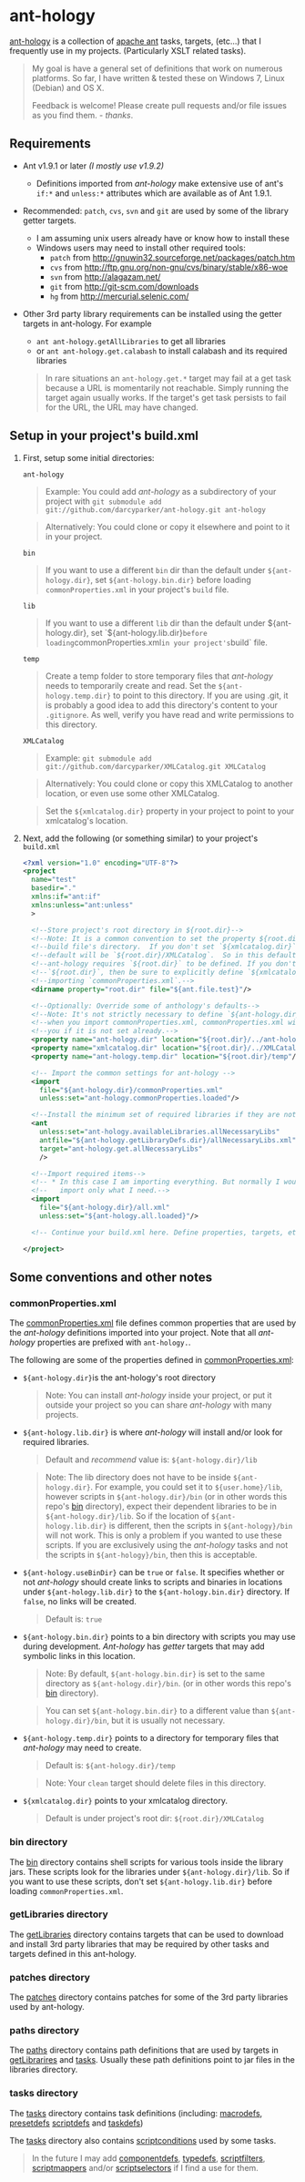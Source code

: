 # ant-hology

[ant-hology](https://github.com/darcyparker/ant-hology) is a collection of
[apache ant](https://ant.apache.org/) tasks, targets, (etc...) that I frequently
use in my projects. (Particularly XSLT related tasks).

> My goal is have a general set of definitions that work on numerous platforms.
> So far, I have written & tested these on Windows 7, Linux (Debian) and OS X.
>
> Feedback is welcome! Please create pull requests and/or file issues as you
> find them. - _thanks_.

## Requirements

- Ant v1.9.1 or later _(I mostly use v1.9.2)_
  - Definitions imported from *ant-hology* make extensive use of ant's `if:*` and
  `unless:*` attributes which are available as of Ant 1.9.1.
- Recommended: `patch`, `cvs`, `svn` and `git` are used by some of the library getter
  targets.
  - I am assuming unix users already have or know how to install these
  - Windows users may need to install other required tools:
    - `patch` from http://gnuwin32.sourceforge.net/packages/patch.htm
    - `cvs` from http://ftp.gnu.org/non-gnu/cvs/binary/stable/x86-woe
    - `svn` from http://alagazam.net/
    - `git` from http://git-scm.com/downloads
    - `hg` from http://mercurial.selenic.com/
- Other 3rd party library requirements can be installed using the getter targets
  in ant-hology. For example
  - `ant ant-hology.getAllLibraries` to get all libraries
  - or `ant ant-hology.get.calabash` to install calabash and its required
  libraries

  > In rare situations an `ant-hology.get.*` target may fail at a get task
  > because a URL is momentarily not reachable.  Simply running the target again
  > usually works.  If the target's get task persists to fail for the URL, the
  > URL may have changed.

## Setup in your project's build.xml

1. First, setup some initial directories:

   `ant-hology`

    > Example: You could add *ant-hology* as a subdirectory of your project with
    > `git submodule add git://github.com/darcyparker/ant-hology.git ant-hology`

    > Alternatively: You could clone or copy it elsewhere and point to it in
    > your project.

   `bin`

    > If you want to use a different `bin` dir than the default under
    > `${ant-hology.dir}`, set `${ant-hology.bin.dir}` before loading
    > `commonProperties.xml` in your project's `build` file.

   `lib`

    > If you want to use a different `lib` dir than the default under
    > ${ant-hology.dir}, set `${ant-hology.lib.dir}` before loading
    > `commonProperties.xml` in your project's `build` file.

   `temp`

   > Create a temp folder to store temporary files that *ant-hology* needs to
   > temporarily create and read. Set the `${ant-hology.temp.dir}` to point to
   > this directory.  If you are using .git, it is probably a good idea to add
   > this directory's content to your `.gitignore`.  As well, verify you have
   > read and write permissions to this directory.

   `XMLCatalog`

    > Example: `git submodule add git://github.com/darcyparker/XMLCatalog.git XMLCatalog`

    > Alternatively: You could clone or copy this XMLCatalog to another
    > location, or even use some other XMLCatalog.

    > Set the `${xmlcatalog.dir}` property in your project to point to your
    > xmlcatalog's location.

2. Next, add the following (or something similar) to your project's `build.xml`

   ```xml
   <?xml version="1.0" encoding="UTF-8"?>
   <project
     name="test"
     basedir="."
     xmlns:if="ant:if"
     xmlns:unless="ant:unless"
     >

     <!--Store project's root directory in ${root.dir}-->
     <!--Note: It is a common convention to set the property ${root.dir} to your-->
     <!--build file's directory.  If you don't set `${xmlcatalog.dir}`, then the-->
     <!--default will be `${root.dir}/XMLCatalog`.  So in this default case,-->
     <!--ant-hology requires `${root.dir}` to be defined. If you don't define-->
     <!--`${root.dir}`, then be sure to explicitly define `${xmlcatalog.dir}` before-->
     <!--importing `commonProperties.xml`.-->
     <dirname property="root.dir" file="${ant.file.test}"/>

     <!--Optionally: Override some of anthology's defaults-->
     <!--Note: It's not strictly necessary to define `${ant-hology.dir}` because-->
     <!--when you import commonProperties.xml, commonProperties.xml will set it for-->
     <!--you if it is not set already.-->
     <property name="ant-hology.dir" location="${root.dir}/../ant-hology"/>
     <property name="xmlcatalog.dir" location="${root.dir}/../XMLCatalog"/>
     <property name="ant-hology.temp.dir" location="${root.dir}/temp"/>

     <!-- Import the common settings for ant-hology -->
     <import
       file="${ant-hology.dir}/commonProperties.xml"
       unless:set="ant-hology.commonProperties.loaded"/>

     <!--Install the minimum set of required libraries if they are not installed-->
     <ant
       unless:set="ant-hology.availableLibraries.allNecessaryLibs"
       antfile="${ant-hology.getLibraryDefs.dir}/allNecessaryLibs.xml"
       target="ant-hology.get.allNecessaryLibs"
       />

     <!--Import required items-->
     <!-- * In this case I am importing everything. But normally I would only-->
     <!--   import only what I need.-->
     <import
       file="${ant-hology.dir}/all.xml"
       unless:set="${ant-hology.all.loaded}"/>

     <!-- Continue your build.xml here. Define properties, targets, etc. -->

   </project>
   ```

## Some conventions and other notes

### commonProperties.xml

The [commonProperties.xml](commonProperties.xml/) file defines common properties
that are used by the  *ant-hology* definitions imported into your project.  Note
that all *ant-hology* properties are prefixed with `ant-hology.`.

The following are some of the properties defined in
[commonProperties.xml](commonProperties.xml/):

- `${ant-hology.dir}`is the ant-hology's root directory

  > Note: You can install *ant-hology* inside your project, or put it
  > outside your project so you can share *ant-hology* with many projects.

- `${ant-hology.lib.dir}` is where *ant-hology* will install and/or look for
  required libraries.
   > Default and *recommend* value is: `${ant-hology.dir}/lib`

   > Note: The lib directory does not have to be inside `${ant-hology.dir}`. For
   > example, you could set it to `${user.home}/lib`, however scripts in
   > `${ant-hology.dir}/bin` (or in other words this repo's [bin](bin/)
   > directory), expect their dependent libraries to be in
   > `${ant-hology.dir}/lib`.  So if the location of `${ant-hology.lib.dir}` is
   > different, then the scripts in `${ant-hology}/bin` will not work.  This is
   > only a problem if you wanted to use these scripts. If you are exclusively
   > using the *ant-hology* tasks and not the scripts in `${ant-hology}/bin`, then
   > this is acceptable.


- `${ant-hology.useBinDir}` can be `true` or `false`. It specifies whether or
  not *ant-hology* should create links to scripts and binaries in locations
  under `${ant-hology.lib.dir}` to the `${ant-hology.bin.dir}` directory. If
  `false`, no links will be created.

   > Default is: `true`

- `${ant-hology.bin.dir}` points to a bin directory with scripts you may use
  during development. *Ant-hology* has *getter* targets that may add symbolic
  links in this location.

  >Note: By default, `${ant-hology.bin.dir}` is set to the same directory as
  >`${ant-hology.dir}/bin`. (or in other words this repo's [bin](bin/) directory).

  >You can set `${ant-hology.bin.dir}` to a different value than
  >`${ant-hology.dir}/bin`, but it is usually not necessary.

- `${ant-hology.temp.dir}` points to a directory for temporary files that
  *ant-hology* may need to create.

  > Default is: `${ant-hology.dir}/temp`

  > Note: Your `clean` target should delete files in this directory.

- `${xmlcatalog.dir}` points to your xmlcatalog directory.

   > Default is under project's root dir: `${root.dir}/XMLCatalog`

### bin directory

The [bin](bin/) directory contains shell scripts for various tools inside the
library jars.  These scripts look for the libraries under
`${ant-hology.dir}/lib`.  So if you want to use these scripts, don't set
`${ant-hology.lib.dir}` before loading `commonProperties.xml`.

### getLibraries directory

The [getLibraries](getLibraries/) directory contains targets that can be used to
download and install 3rd party libraries that may be required by other tasks and
targets defined in this ant-hology.

### patches directory

The [patches](patches/) directory contains patches for some of the 3rd party
libraries used by ant-hology.

### paths directory

The [paths](paths/) directory contains path definitions that are used by targets
in [getLibrarires](getLibraries/) and [tasks](tasks/). Usually these path
definitions point to jar files in the libraries directory.

### tasks directory

The [tasks](tasks/) directory contains task definitions (including:
[macrodefs](https://ant.apache.org/manual/Tasks/macrodef.html),
[presetdefs](https://ant.apache.org/manual/Tasks/presetdef.html)
[scriptdefs](https://ant.apache.org/manual/Tasks/scriptdef.html) and
[taskdefs](https://ant.apache.org/manual/Tasks/taskdef.html))

The [tasks](tasks/) directory also contains
[scriptconditions](https://ant.apache.org/manual/Tasks/conditions.html#scriptcondition)
used by some tasks.

> In the future I may add
> [componentdefs](https://ant.apache.org/manual/Tasks/componentdef.html),
> [typedefs](https://ant.apache.org/manual/Tasks/typedef.html),
> [scriptfilters](https://ant.apache.org/manual/Types/filterchain.html#scriptfilter),
> [scriptmappers](https://ant.apache.org/manual/Types/mapper.html#script-mapper)
> and/or
> [scriptselectors](https://ant.apache.org/manual/Types/selectors.html#scriptselector)
> if I find a use for them.

<!-- End of file and vim modeline -->
<!-- vim: set et ts=2 sw=2 sts=2: -->
